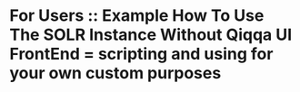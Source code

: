 # For Users :: Example How To Use The SOLR Instance Without Qiqqa UI FrontEnd = scripting and using for your own custom purposes